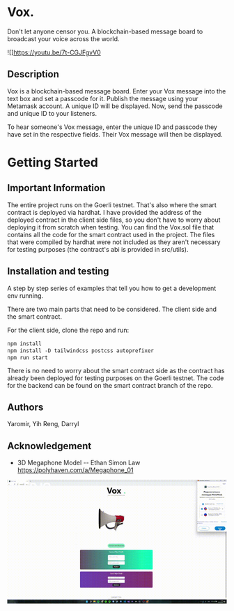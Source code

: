 # Vox.
Don't let anyone censor you. A blockchain-based message board to broadcast your voice across the world.

![]https://youtu.be/7t-CGJFgvV0

## Description
Vox is a blockchain-based message board. Enter your Vox message into the text box and set a passcode for it. Publish the message using your Metamask account. A unique ID will be displayed. Now, send the passcode and unique ID to your listeners.

To hear someone's Vox message, enter the unique ID and passcode they have set in the respective fields. Their Vox message will then be displayed.

# Getting Started

## Important Information

The entire project runs on the Goerli testnet. That's also where the smart contract is deployed via hardhat. I have provided the address of the deployed contract in the client side files, so you don't have to worry about deploying it from scratch when testing. You can find the Vox.sol file that contains all the code for the smart contract used in the project. The files that were compiled by hardhat were not included as they aren't necessary for testing purposes (the contract's abi is provided in src/utils).


## Installation and testing

A step by step series of examples that tell you how to get a development env running.

There are two main parts that need to be considered. The client side and the smart contract.

For the client side, clone the repo and run:

```
npm install
npm install -D tailwindcss postcss autoprefixer
npm run start
```

There is no need to worry about the smart contract side as the contract has already been deployed for testing purposes on the Goerli testnet. The code for the backend can be found on the smart contract branch of the repo.


## Authors
Yaromir, Yih Reng, Darryl

## Acknowledgement
- 3D Megaphone Model -- Ethan Simon Law
https://polyhaven.com/a/Megaphone_01

![](https://github.com/fenrVIr/fenrVIr-2022-Crypto.com-Hackathon-Team-Vox-Submission/blob/b484c01cafd3b22480004c3e1fae26be7153afb2/2022-10-08%2019-49-28.gif)

